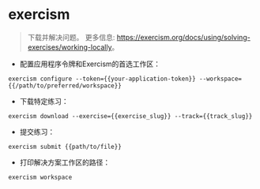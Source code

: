 # exercism

> 下载并解决问题。
> 更多信息: <https://exercism.org/docs/using/solving-exercises/working-locally>。

- 配置应用程序令牌和Exercism的首选工作区：

`exercism configure --token={{your-application-token}} --workspace={{/path/to/preferred/workspace}}`

- 下载特定练习：

`exercism download --exercise={{exercise_slug}} --track={{track_slug}}`

- 提交练习：

`exercism submit {{path/to/file}}`

- 打印解决方案工作区的路径：

`exercism workspace`
